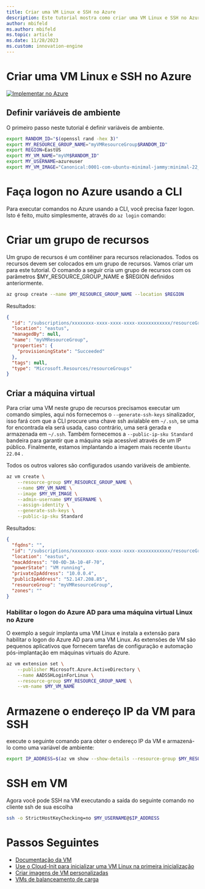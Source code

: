```yaml
---
title: Criar uma VM Linux e SSH no Azure
description: Este tutorial mostra como criar uma VM Linux e SSH no Azure.
author: mbifeld
ms.author: mbifeld
ms.topic: article
ms.date: 11/28/2023
ms.custom: innovation-engine
---
```


# Criar uma VM Linux e SSH no Azure

[![Implementar no Azure](https://aka.ms/deploytoazurebutton)](https://go.microsoft.com/fwlink/?linkid=2262692)


## Definir variáveis de ambiente

O primeiro passo neste tutorial é definir variáveis de ambiente.

```bash
export RANDOM_ID="$(openssl rand -hex 3)"
export MY_RESOURCE_GROUP_NAME="myVMResourceGroup$RANDOM_ID"
export REGION=EastUS
export MY_VM_NAME="myVM$RANDOM_ID"
export MY_USERNAME=azureuser
export MY_VM_IMAGE="Canonical:0001-com-ubuntu-minimal-jammy:minimal-22_04-lts-gen2:latest"
```

# Faça logon no Azure usando a CLI

Para executar comandos no Azure usando a CLI, você precisa fazer logon. Isto é feito, muito simplesmente, através do `az login` comando:

# Criar um grupo de recursos

Um grupo de recursos é um contêiner para recursos relacionados. Todos os recursos devem ser colocados em um grupo de recursos. Vamos criar um para este tutorial. O comando a seguir cria um grupo de recursos com os parâmetros $MY_RESOURCE_GROUP_NAME e $REGION definidos anteriormente.

```bash
az group create --name $MY_RESOURCE_GROUP_NAME --location $REGION
```

Resultados:

<!-- expected_similarity=0.3 -->
```json   
{
  "id": "/subscriptions/xxxxxxxx-xxxx-xxxx-xxxx-xxxxxxxxxxxx/resourceGroups/myVMResourceGroup",
  "location": "eastus",
  "managedBy": null,
  "name": "myVMResourceGroup",
  "properties": {
    "provisioningState": "Succeeded"
  },
  "tags": null,
  "type": "Microsoft.Resources/resourceGroups"
}
```

## Criar a máquina virtual

Para criar uma VM neste grupo de recursos precisamos executar um comando simples, aqui nós fornecemos o `--generate-ssh-keys` sinalizador, isso fará com que a CLI procure uma chave ssh avialable em `~/.ssh`, se uma for encontrada ela será usada, caso contrário, uma será gerada e armazenada em `~/.ssh`. Também fornecemos a `--public-ip-sku Standard` bandeira para garantir que a máquina seja acessível através de um IP público. Finalmente, estamos implantando a imagem mais recente `Ubuntu 22.04` . 

Todos os outros valores são configurados usando variáveis de ambiente.

```bash
az vm create \
    --resource-group $MY_RESOURCE_GROUP_NAME \
    --name $MY_VM_NAME \
    --image $MY_VM_IMAGE \
    --admin-username $MY_USERNAME \
    --assign-identity \
    --generate-ssh-keys \
    --public-ip-sku Standard
```

Resultados:

<!-- expected_similarity=0.3 -->
```json
{
  "fqdns": "",
  "id": "/subscriptions/xxxxxxxx-xxxx-xxxx-xxxx-xxxxxxxxxxxx/resourceGroups/myVMResourceGroup/providers/Microsoft.Compute/virtualMachines/myVM",
  "location": "eastus",
  "macAddress": "00-0D-3A-10-4F-70",
  "powerState": "VM running",
  "privateIpAddress": "10.0.0.4",
  "publicIpAddress": "52.147.208.85",
  "resourceGroup": "myVMResourceGroup",
  "zones": ""
}
```

### Habilitar o logon do Azure AD para uma máquina virtual Linux no Azure

O exemplo a seguir implanta uma VM Linux e instala a extensão para habilitar o logon do Azure AD para uma VM Linux. As extensões de VM são pequenos aplicativos que fornecem tarefas de configuração e automação pós-implantação em máquinas virtuais do Azure.

```bash
az vm extension set \
    --publisher Microsoft.Azure.ActiveDirectory \
    --name AADSSHLoginForLinux \
    --resource-group $MY_RESOURCE_GROUP_NAME \
    --vm-name $MY_VM_NAME
```

# Armazene o endereço IP da VM para SSH
execute o seguinte comando para obter o endereço IP da VM e armazená-lo como uma variável de ambiente:

```bash
export IP_ADDRESS=$(az vm show --show-details --resource-group $MY_RESOURCE_GROUP_NAME --name $MY_VM_NAME --query publicIps --output tsv)
```

# SSH em VM

<!--## Export the SSH configuration for use with SSH clients that support OpenSSH & SSH into the VM.
Login to Azure Linux VMs with Azure AD supports exporting the OpenSSH certificate and configuration. That means you can use any SSH clients that support OpenSSH-based certificates to sign in through Azure AD. The following example exports the configuration for all IP addresses assigned to the VM:-->

<!--
```bash
yes | az ssh config --file ~/.ssh/config --name $MY_VM_NAME --resource-group $MY_RESOURCE_GROUP_NAME
```
-->

Agora você pode SSH na VM executando a saída do seguinte comando no cliente ssh de sua escolha

```bash
ssh -o StrictHostKeyChecking=no $MY_USERNAME@$IP_ADDRESS
```

# Passos Seguintes

* [Documentação da VM](https://learn.microsoft.com/azure/virtual-machines/)
* [Use o Cloud-Init para inicializar uma VM Linux na primeira inicialização](https://learn.microsoft.com/azure/virtual-machines/linux/tutorial-automate-vm-deployment)
* [Criar imagens de VM personalizadas](https://learn.microsoft.com/azure/virtual-machines/linux/tutorial-custom-images)
* [VMs de balanceamento de carga](https://learn.microsoft.com/azure/load-balancer/quickstart-load-balancer-standard-public-cli)
